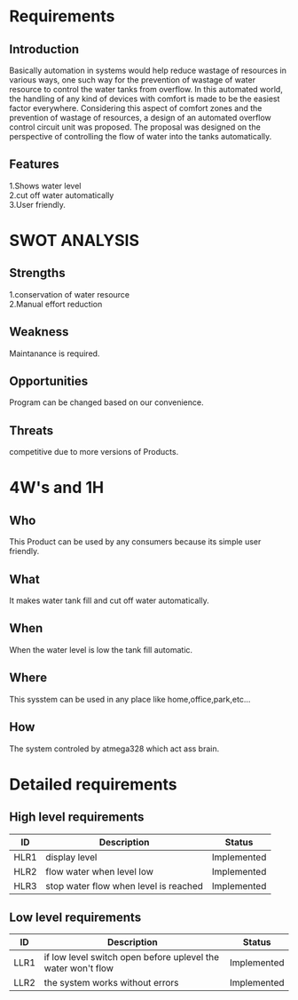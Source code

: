 # Requirements
  ## Introduction

Basically  automation  in  systems  would  help  reduce  wastage  of  resources  in  various  ways,  one  such  way  for  the 
prevention  of  wastage  of  water  resource  to  control  the  water  tanks  from  overflow.  In  this  automated  world,  the 
handling  of  any  kind  of  devices  with  comfort  is  made  to  be  the  easiest  factor  everywhere.  Considering  this  aspect 
of  comfort  zones  and  the  prevention  of  wastage  of  resources,  a  design  of  an  automated  overflow  control  circuit 
unit  was  proposed.  The  proposal  was  designed  on  the  perspective  of  controlling  the  flow  of  water 
into  the  tanks  automatically. 
  ## Features
1.Shows water level <br />
2.cut off water automatically <br />
3.User friendly.
# SWOT ANALYSIS
  ## Strengths
 1.conservation of water resource <br /> 
 2.Manual effort reduction 
   ## Weakness
 Maintanance is required.  
  ## Opportunities

Program can be changed based on our convenience.
  ## Threats

competitive due to more versions of Products.
# 4W's and 1H
  ## Who
This Product can be used by any consumers because its simple user friendly.
  ## What

It makes water tank fill and cut off water automatically. 
  ## When

When the water level is low the tank fill automatic. 
  ## Where

This sysstem can be used in any place like home,office,park,etc...
  ## How

The system controled by atmega328 which act ass brain.
# Detailed requirements
  ## High level requirements 

| ID | Description | Status |
| ------ | ------ | ------ |
| HLR1 | display level | Implemented |
| HLR2 | flow water when level low | Implemented
| HLR3 | stop water flow when level is reached| Implemented
  ## Low level requirements 

| ID | Description | Status |
| ------ | ------ | ------ |
| LLR1 | if low level switch open before uplevel the water won't flow | Implemented |
| LLR2 | the system works without errors |Implemented

